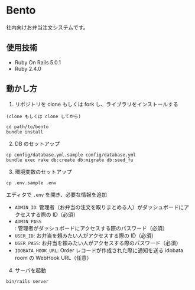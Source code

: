 # Bento

社内向けお弁当注文システムです。

## 使用技術

- Ruby On Rails 5.0.1
- Ruby 2.4.0

## 動かし方

1. リポジトリを clone もしくは fork し、ライブラリをインストールする
```
(clone もしくは clone してから)

cd path/to/bento
bundle install
```

2. DB のセットアップ

```
cp config/database.yml.sample config/database.yml
bundle exec rake db:create db:migrate db:seed_fu
```

3. 環境変数のセットアップ


```
cp .env.sample .env
```

エディタで `.env` を開き、必要な情報を追加

- `ADMIN_ID`: 管理者（お弁当の注文を取りまとめる人）がダッシュボードにアクセスする際の ID（必須）
- `ADMIN_PASS`: 管理者がダッシュボードにアクセスする際のパスワード（必須）
- `USER_ID`: お弁当を頼みたい人がアクセスする際の ID（必須）
- `USER_PASS`: お弁当を頼みたい人がアクセスする際のパスワード（必須）
- `IDOBATA_HOOK_URL`: Order レコードが作成された際に通知を送る idobata room の WebHook URL（任意）

4. サーバを起動

```
bin/rails server
```
